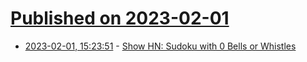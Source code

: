 # [Published on 2023-02-01](index.md)

* [2023-02-01, 15:23:51](https://news.ycombinator.com/item?id=34611732) - [Show HN: Sudoku with 0 Bells or Whistles](https://news.ycombinator.com/item?id=34611732)
